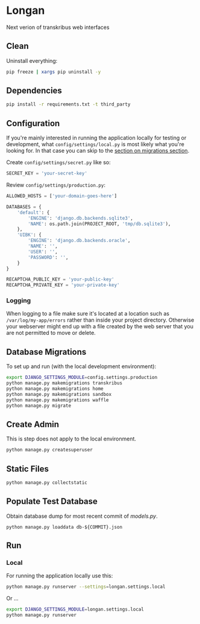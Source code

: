 # Longan
 Next verion of transkribus web interfaces

## Clean

Uninstall everything:

```bash
pip freeze | xargs pip uninstall -y
```

## Dependencies

```bash
pip install -r requirements.txt -t third_party
```

## Configuration

If you're mainly interested in running the application locally for testing or development, what `config/settings/local.py` is most likely what you're looking for. In that case you can skip to the [section on migrations section](#database-migrations).

Create `config/settings/secret.py` like so:
```python
SECRET_KEY = 'your-secret-key'
```

Review `config/settings/production.py`:

```python
ALLOWED_HOSTS = ['your-domain-goes-here']

DATABASES = {
    'default': {
        'ENGINE': 'django.db.backends.sqlite3',
        'NAME': os.path.join(PROJECT_ROOT, 'tmp/db.sqlite3'),
    },
    'UIBK': {
        'ENGINE': 'django.db.backends.oracle',
        'NAME': '',
        'USER': '',
        'PASSWORD': '',
    }
}

RECAPTCHA_PUBLIC_KEY = 'your-public-key'
RECAPTCHA_PRIVATE_KEY = 'your-private-key'
```

### Logging

When logging to a file make sure it's located at a location such as `/var/log/my-app/errors` rather than inside your project directory. Otherwise your webserver might end up with a file created by the web server that you are not permitted to move or delete.

## Database Migrations

To set up and run (with the local development environment):

```bash
export DJANGO_SETTINGS_MODULE=config.settings.production
python manage.py makemigrations transkribus
python manage.py makemigrations home
python manage.py makemigrations sandbox
python manage.py makemigrations waffle
python manage.py migrate
```

## Create Admin

This is step does not apply to the local environment.

```bash
python manage.py createsuperuser
```

## Static Files

```bash
python manage.py collectstatic
```

## Populate Test Database

Obtain database dump for most recent commit of _models.py_.

```
python manage.py loaddata db-${COMMIT}.json
```

## Run

### Local

For running the application locally use this:

```bash
python manage.py runserver --settings=longan.settings.local
```

Or ...

```bash
export DJANGO_SETTINGS_MODULE=longan.settings.local
python manage.py runserver
```
